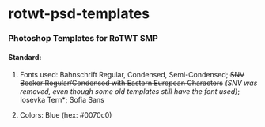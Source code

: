 # rotwt-psd-templates
### Photoshop Templates for RoTWT SMP
#### Standard:
1. Fonts used: Bahnschrift Regular, Condensed, Semi-Condensed; ~~SNV Becker Regular/Condensed with Eastern European Characters~~ *(SNV was removed, even though some old templates still have the font used)*; Iosevka Tern*; Sofia Sans

2. Colors: Blue (hex: #0070c0)
